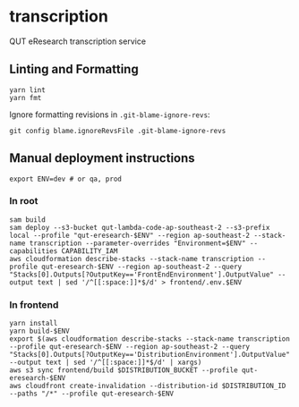 # transcription

QUT eResearch transcription service

## Linting and Formatting

```
yarn lint
yarn fmt
```

Ignore formatting revisions in `.git-blame-ignore-revs`:

```
git config blame.ignoreRevsFile .git-blame-ignore-revs
```

## Manual deployment instructions

```
export ENV=dev # or qa, prod
```

### In root

```
sam build
sam deploy --s3-bucket qut-lambda-code-ap-southeast-2 --s3-prefix local --profile "qut-eresearch-$ENV" --region ap-southeast-2 --stack-name transcription --parameter-overrides "Environment=$ENV" --capabilities CAPABILITY_IAM
aws cloudformation describe-stacks --stack-name transcription --profile qut-eresearch-$ENV --region ap-southeast-2 --query "Stacks[0].Outputs[?OutputKey=='FrontEndEnvironment'].OutputValue" --output text | sed '/^[[:space:]]*$/d' > frontend/.env.$ENV
```

### In frontend

```
yarn install
yarn build-$ENV
export $(aws cloudformation describe-stacks --stack-name transcription --profile qut-eresearch-$ENV --region ap-southeast-2 --query "Stacks[0].Outputs[?OutputKey=='DistributionEnvironment'].OutputValue" --output text | sed '/^[[:space:]]*$/d' | xargs)
aws s3 sync frontend/build $DISTRIBUTION_BUCKET --profile qut-eresearch-$ENV
aws cloudfront create-invalidation --distribution-id $DISTRIBUTION_ID --paths "/*" --profile qut-eresearch-$ENV
```